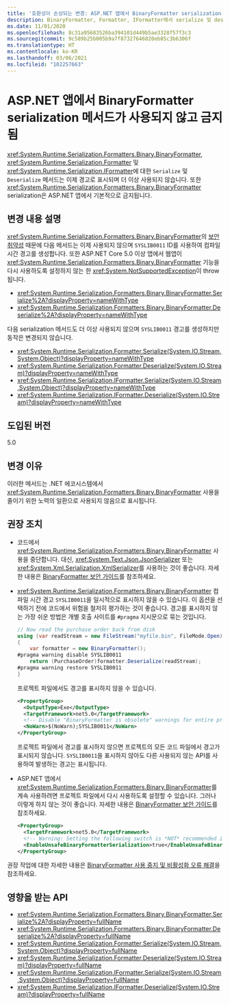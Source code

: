 ```yaml
---
title: '호환성이 손상되는 변경: ASP.NET 앱에서 BinaryFormatter serialization 메서드가 사용되지 않고 금지됨'
description: BinaryFormatter, Formatter, IFormatter에서 serialize 및 deserialize 메서드가 사용되지 않는 핵심 .NET 라이브러리의 .NET 5 호환성이 손상되는 변경에 관해 알아봅니다.
ms.date: 11/01/2020
ms.openlocfilehash: 8c31a95683526ba394101d449b5ae3328f57f3c3
ms.sourcegitcommit: 9c589b25b005b9a7f87327646020eb85c3b6306f
ms.translationtype: HT
ms.contentlocale: ko-KR
ms.lasthandoff: 03/06/2021
ms.locfileid: "102257663"
---
```

# <a name="binaryformatter-serialization-methods-are-obsolete-and-prohibited-in-aspnet-apps"></a>ASP.NET 앱에서 BinaryFormatter serialization 메서드가 사용되지 않고 금지됨

<xref:System.Runtime.Serialization.Formatters.Binary.BinaryFormatter>, <xref:System.Runtime.Serialization.Formatter> 및 <xref:System.Runtime.Serialization.IFormatter>에 대한 `Serialize` 및 `Deserialize` 메서드는 이제 경고로 표시되며 더 이상 사용되지 않습니다. 또한 <xref:System.Runtime.Serialization.Formatters.Binary.BinaryFormatter> serialization은 ASP.NET 앱에서 기본적으로 금지됩니다.

## <a name="change-description"></a>변경 내용 설명

<xref:System.Runtime.Serialization.Formatters.Binary.BinaryFormatter>의 [보안 취약성](../../../../standard/serialization/binaryformatter-security-guide.md#binaryformatter-security-vulnerabilities) 때문에 다음 메서드는 이제 사용되지 않으며 `SYSLIB0011` ID를 사용하여 컴파일 시간 경고를 생성합니다. 또한 ASP.NET Core 5.0 이상 앱에서 웹앱이 <xref:System.Runtime.Serialization.Formatters.Binary.BinaryFormatter> 기능을 다시 사용하도록 설정하지 않는 한 <xref:System.NotSupportedException>이 throw됩니다.

- <xref:System.Runtime.Serialization.Formatters.Binary.BinaryFormatter.Serialize%2A?displayProperty=nameWithType>
- <xref:System.Runtime.Serialization.Formatters.Binary.BinaryFormatter.Deserialize%2A?displayProperty=nameWithType>

다음 serialization 메서드도 더 이상 사용되지 않으며 `SYSLIB0011` 경고를 생성하지만 동작은 변경되지 않습니다.

- <xref:System.Runtime.Serialization.Formatter.Serialize(System.IO.Stream,System.Object)?displayProperty=nameWithType>
- <xref:System.Runtime.Serialization.Formatter.Deserialize(System.IO.Stream)?displayProperty=nameWithType>
- <xref:System.Runtime.Serialization.IFormatter.Serialize(System.IO.Stream,System.Object)?displayProperty=nameWithType>
- <xref:System.Runtime.Serialization.IFormatter.Deserialize(System.IO.Stream)?displayProperty=nameWithType>

## <a name="version-introduced"></a>도입된 버전

5.0

## <a name="reason-for-change"></a>변경 이유

이러한 메서드는 .NET 에코시스템에서 <xref:System.Runtime.Serialization.Formatters.Binary.BinaryFormatter> 사용을 줄이기 위한 노력의 일환으로 사용되지 않음으로 표시됩니다.

## <a name="recommended-action"></a>권장 조치

- 코드에서 <xref:System.Runtime.Serialization.Formatters.Binary.BinaryFormatter> 사용을 중단합니다. 대신, <xref:System.Text.Json.JsonSerializer> 또는 <xref:System.Xml.Serialization.XmlSerializer>를 사용하는 것이 좋습니다. 자세한 내용은 [BinaryFormatter 보안 가이드](../../../../standard/serialization/binaryformatter-security-guide.md)를 참조하세요.

- <xref:System.Runtime.Serialization.Formatters.Binary.BinaryFormatter> 컴파일 시간 경고 `SYSLIB0011`을 일시적으로 표시하지 않을 수 있습니다. 이 옵션을 선택하기 전에 코드에서 위험을 철저히 평가하는 것이 좋습니다. 경고를 표시하지 않는 가장 쉬운 방법은 개별 호출 사이트를 `#pragma` 지시문으로 묶는 것입니다.

  ```csharp
  // Now read the purchase order back from disk
  using (var readStream = new FileStream("myfile.bin", FileMode.Open))
  {
      var formatter = new BinaryFormatter();
  #pragma warning disable SYSLIB0011
      return (PurchaseOrder)formatter.Deserialize(readStream);
  #pragma warning restore SYSLIB0011
  }
  ```

  프로젝트 파일에서도 경고를 표시하지 않을 수 있습니다.

  ```xml
  <PropertyGroup>
    <OutputType>Exe</OutputType>
    <TargetFramework>net5.0</TargetFramework>
    <!-- Disable "BinaryFormatter is obsolete" warnings for entire project -->
    <NoWarn>$(NoWarn);SYSLIB0011</NoWarn>
  </PropertyGroup>
  ```

  프로젝트 파일에서 경고를 표시하지 않으면 프로젝트의 모든 코드 파일에서 경고가 표시되지 않습니다. `SYSLIB0011`을 표시하지 않아도 다른 사용되지 않는 API를 사용하여 발생하는 경고는 표시됩니다.

- ASP.NET 앱에서 <xref:System.Runtime.Serialization.Formatters.Binary.BinaryFormatter>를 계속 사용하려면 프로젝트 파일에서 다시 사용하도록 설정할 수 있습니다. 그러나 이렇게 하지 않는 것이 좋습니다. 자세한 내용은 [BinaryFormatter 보안 가이드](../../../../standard/serialization/binaryformatter-security-guide.md)를 참조하세요.

  ```xml
  <PropertyGroup>
    <TargetFramework>net5.0</TargetFramework>
    <!-- Warning: Setting the following switch is *NOT* recommended in web apps. -->
    <EnableUnsafeBinaryFormatterSerialization>true</EnableUnsafeBinaryFormatterSerialization>
  </PropertyGroup>
  ```

권장 작업에 대한 자세한 내용은 [BinaryFormatter 사용 중지 및 비활성화 오류 해결](../../../../standard/serialization/binaryformatter-security-guide.md)을 참조하세요.

## <a name="affected-apis"></a>영향을 받는 API

- <xref:System.Runtime.Serialization.Formatters.Binary.BinaryFormatter.Serialize%2A?displayProperty=fullName>
- <xref:System.Runtime.Serialization.Formatters.Binary.BinaryFormatter.Deserialize%2A?displayProperty=fullName>
- <xref:System.Runtime.Serialization.Formatter.Serialize(System.IO.Stream,System.Object)?displayProperty=fullName>
- <xref:System.Runtime.Serialization.Formatter.Deserialize(System.IO.Stream)?displayProperty=fullName>
- <xref:System.Runtime.Serialization.IFormatter.Serialize(System.IO.Stream,System.Object)?displayProperty=fullName>
- <xref:System.Runtime.Serialization.IFormatter.Deserialize(System.IO.Stream)?displayProperty=fullName>

<!--

#### Category

- Core .NET libraries
- ASP.NET Core

### Affected APIs

- `Overload:System.Runtime.Serialization.Formatters.Binary.BinaryFormatter.Serialize`
- `Overload:System.Runtime.Serialization.Formatters.Binary.BinaryFormatter.Deserialize`
- `M:System.Runtime.Serialization.Formatter.Serialize(System.IO.Stream,System.Object)`
- `M:System.Runtime.Serialization.Formatter.Deserialize(System.IO.Stream)`
- `M:System.Runtime.Serialization.IFormatter.Serialize(System.IO.Stream,System.Object)`
- `M:System.Runtime.Serialization.IFormatter.Deserialize(System.IO.Stream)`

-->
